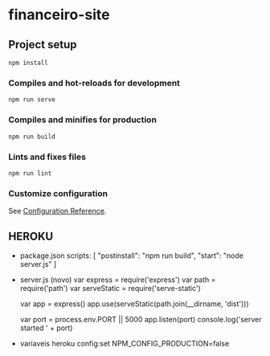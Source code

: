 # financeiro-site

## Project setup
```
npm install
```

### Compiles and hot-reloads for development
```
npm run serve
```

### Compiles and minifies for production
```
npm run build
```

### Lints and fixes files
```
npm run lint
```

### Customize configuration
See [Configuration Reference](https://cli.vuejs.org/config/).

## HEROKU

- package.json
scripts: [
    "postinstall": "npm run build",
    "start": "node server.js"
]

- server.js (novo)
    var express = require('express')
    var path = require('path')
    var serveStatic = require('serve-static')

    var app = express()
    app.use(serveStatic(path.join(__dirname, 'dist')))

    var port = process.env.PORT || 5000
    app.listen(port)
    console.log('server started ' + port)

- variaveis
    heroku config:set NPM_CONFIG_PRODUCTION=false


